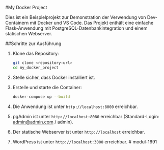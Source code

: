 #My Docker Project

Dies ist ein Beispielprojekt zur Demonstration der Verwendung von Dev-Containern mit Docker und VS Code. Das Projekt enthält eine einfache Flask-Anwendung mit PostgreSQL-Datenbankintegration und einem statischen Webserver.

##Schritte zur Ausführung

1. Klone das Repository:
   ```bash
   git clone <repository-url>
   cd my_docker_project
   ```

2. Stelle sicher, dass Docker installiert ist.

3. Erstelle und starte die Container:
   ```bash
   docker-compose up --build
   ```

4. Die Anwendung ist unter `http://localhost:8000` erreichbar.

5. pgAdmin ist unter `http://localhost:8080` erreichbar (Standard-Login: admin@admin.com / admin).

6. Der statische Webserver ist unter `http://localhost` erreichbar.

7. WordPress ist unter `http://localhost:3000` erreichbar.
#   m o d u l - 1 6 9 1 
 
 
